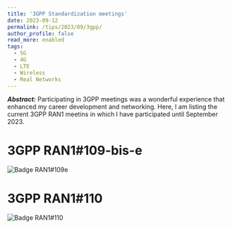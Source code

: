 ```yaml
---
title: '3GPP Standardization meetings'
date: 2023-09-12
permalink: /tips/2023/09/3gpp/
author_profile: false
read_more: enabled
tags:
  - 5G
  - 4G
  - LTE
  - Wireless
  - Real Networks
---
```


***Abstract:*** Participating in 3GPP meetings was a wonderful experience that enhanced my career development and networking. Here, I am listing the current 3GPP RAN1 meetins in which I have participated until September 2023.

3GPP RAN1#109-bis-e
======

![Badge RAN1#109e](http://aikonbrasil.github.io/web/images/3gppbadges/0_badge_RAN1_109e.PNG)



3GPP RAN1#110
======

![Badge RAN1#110](http://aikonbrasil.github.io/web/images/3gppbadges/1_badge_RAN1_110.PNG)


